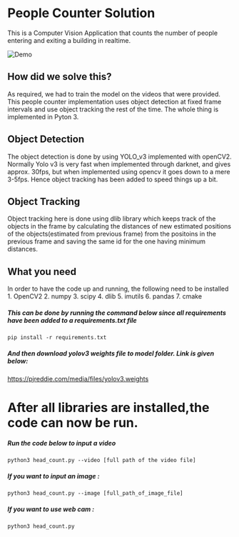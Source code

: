 # People Counter Solution

This is a Computer Vision Application that counts the number of people entering and exiting a building in realtime.

![Demo](/demo/Demo.gif)


## How did we solve this?
As required, we had to train the model on the videos that were provided.
This people counter implementation uses object detection at fixed frame intervals and use object tracking the rest of the time. The whole thing is implemented in Pyton 3.

## Object Detection
	
The object detection is done by using YOLO_v3 implemented with openCV2. Normally Yolo v3 is very fast when implemented through darknet, and gives approx. 30fps, but when implemented using opencv it goes down to a mere 3-5fps. Hence object tracking has been added to speed things up a bit.

## Object Tracking
	
Object tracking here is done using dlib library which keeps track of the objects in the frame by calculating the distances of new estimated positions of the objects(estimated from previous frame) from the positoins in the previous frame and saving the same id for the one having minimum distances.


## What you need
	
In order to have the code up and running, the following need to be installed
	1. OpenCV2
	2. numpy
	3. scipy
	4. dlib
	5. imutils
	6. pandas
	7. cmake
##### This can be done by running the command below since all requirements have been added to a requirements.txt file
    pip install -r requirements.txt
    

##### And then download yolov3 weights file to model folder. Link is given below:
  https://pjreddie.com/media/files/yolov3.weights 

# After all libraries are installed,the code can now be run.
##### Run the code below to input a video
    python3 head_count.py --video [full path of the video file]
##### If you want to input an image : 
    python3 head_count.py --image [full_path_of_image_file] 
##### If you want to use web cam : 
    python3 head_count.py  


	

 
